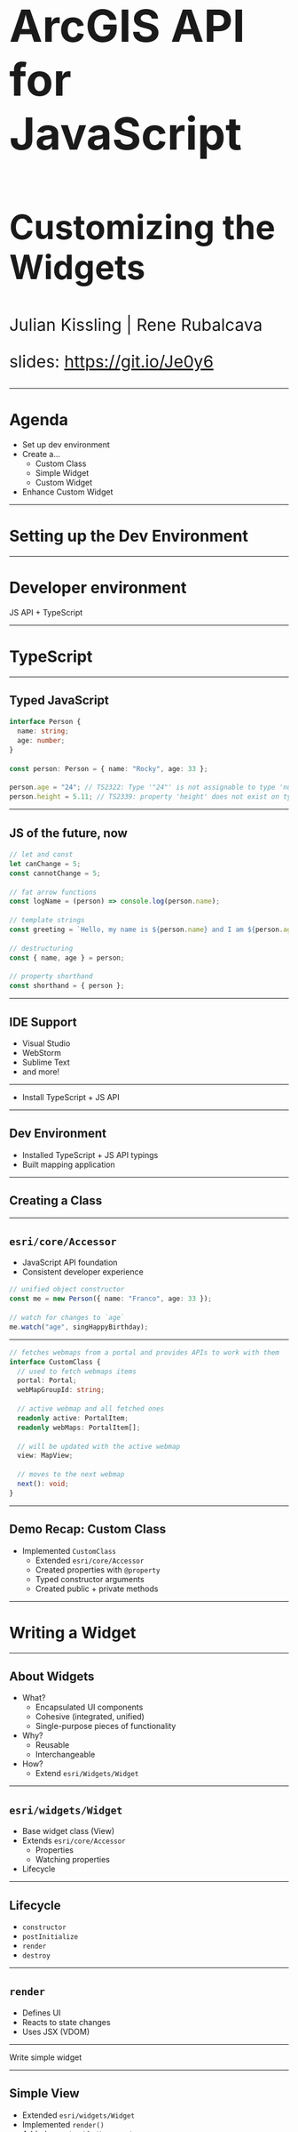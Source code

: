 <!-- .slide: data-background="../common/images/bg-1.png" -->
<!-- .slide: class="title" -->

<h1 style="text-align: left; font-size: 80px;">ArcGIS API for JavaScript</h1>
<h2 style="text-align: left; font-size: 60px;">Customizing the Widgets</h2>
<p style="text-align: left; font-size: 30px;">Julian Kissling | Rene Rubalcava</p>
    <p style="text-align: left; font-size: 30px;">slides: <a href="https://git.io/Je0y6" target="_blank">https://git.io/Je0y6</a></p>

<!--
In this session, we'll cover how you can customize widgets in the ArcGIS API 4.x for JavaScript. You'll learn about widget view-models and how they make it easy to rewrite a widget's UI.
-->

----

# Agenda

- Set up dev environment
- Create a...
  - Custom Class
  - Simple Widget
  - Custom Widget
- Enhance Custom Widget

----

<!-- Presenter: Franco -->


# Setting up the Dev Environment

----

# Developer environment

<!-- background: section/content will tie into widget dev -->
<!-- background: including TS in all steps because it's needed for widget dev -->

JS API + TypeScript

----

# TypeScript

----

## Typed JavaScript

```ts
interface Person {
  name: string;
  age: number;
}

const person: Person = { name: "Rocky", age: 33 };

person.age = "24"; // TS2322: Type '"24"' is not assignable to type 'number'
person.height = 5.11; // TS2339: property 'height' does not exist on type 'Person'
```

----

## JS of the future, now

```ts
// let and const
let canChange = 5;
const cannotChange = 5;

// fat arrow functions
const logName = (person) => console.log(person.name);

// template strings
const greeting = `Hello, my name is ${person.name} and I am ${person.age} years old.`;

// destructuring
const { name, age } = person;

// property shorthand
const shorthand = { person };
```

----

## IDE Support

- Visual Studio
- WebStorm
- Sublime Text
- and more!

----

- Install TypeScript + JS API

----



## Dev Environment

- Installed TypeScript + JS API typings
- Built mapping application

----

## Creating a Class

----

## `esri/core/Accessor`

- JavaScript API foundation <!-- .element: class="fragment" data-fragment-index="0" -->
- Consistent developer experience <!-- .element: class="fragment" data-fragment-index="1" -->

```ts
// unified object constructor
const me = new Person({ name: "Franco", age: 33 });

// watch for changes to `age`
me.watch("age", singHappyBirthday);
```

<!-- .element: class="fragment" data-fragment-index="1" -->

----


```ts
// fetches webmaps from a portal and provides APIs to work with them
interface CustomClass {
  // used to fetch webmaps items
  portal: Portal;
  webMapGroupId: string;

  // active webmap and all fetched ones
  readonly active: PortalItem;
  readonly webMaps: PortalItem[];

  // will be updated with the active webmap
  view: MapView;

  // moves to the next webmap
  next(): void;
}
```

----

## Demo Recap: Custom Class

- Implemented `CustomClass`
  - Extended `esri/core/Accessor`
  - Created properties with `@property`
  - Typed constructor arguments
  - Created public + private methods

----


<!-- Presenter: Matt -->

# Writing a Widget

----

## About Widgets

- What? <!-- .element: class="fragment" data-fragment-index="1" -->
  - Encapsulated UI components
  - Cohesive (integrated, unified)
  - Single-purpose pieces of functionality
- Why? <!-- .element: class="fragment" data-fragment-index="2" -->
  - Reusable
  - Interchangeable
- How? <!-- .element: class="fragment" data-fragment-index="3" -->
  - Extend `esri/Widgets/Widget`

----

## `esri/widgets/Widget`

- Base widget class (View)
- Extends `esri/core/Accessor`
  - Properties
  - Watching properties
- Lifecycle

----

## Lifecycle

- `constructor`
- `postInitialize`
- `render`
- `destroy`

----

## `render`

- Defines UI
- Reacts to state changes
- Uses JSX (VDOM)

----


Write simple widget

----

## Simple View

- Extended `esri/widgets/Widget`
- Implemented `render()`
- Added a `renderable()` property
- Added `onclick` event
- Added CSS Object + [BEM Methodology](http://getbem.com/)
- Toggled property with event to re-render

----


# Improving Our Widget

----

## Architecture

- Separation of concerns
  - Views + ViewModels
  - UI replacement
  - Easier integration

----

## Views

- Extend `esri/widgets/Widget`
- Rely on ViewModel
- Focus on UI

----

## ViewModels

- Extend `esri/core/Accessor`
- Provide APIs to support View
- Focus on business logic

----

## View + ViewModel in action

<!-- todo: maybe create graphic for this -->

- View renders the state of the VM <!-- .element: class="fragment" data-fragment-index="1" -->
  - Looks at properties on VM and renders accordingly
- User interacts with View (property/method)<!-- .element: class="fragment" data-fragment-index="2" -->
  - Causes a change on VM or View
- View updates <!-- .element: class="fragment" data-fragment-index="5" -->
  - Renders again due to changes on VM

----

## Demos

----

## Additional Resources

- [Implementing Accessor](https://developers.arcgis.com/javascript/latest/guide/implementing-accessor/index.html)
- [Setting up TypeScript](https://developers.arcgis.com/javascript/latest/guide/typescript-setup/index.html)
- [Widget Development](https://developers.arcgis.com/javascript/latest/guide/custom-widget/index.html)
- [JavaScript API SDK](https://developers.arcgis.com/javascript/)
- [Styling](https://developers.arcgis.com/javascript/latest/guide/styling/index.html)
- [Widget Patterns](https://github.com/jcfranco/4x-widget-patterns)

----

# Question Time

----

<img src="../common/images/esri-science-logo-white.png" style="border: 0px; background:none; box-shadow: none;">

----

<!-- **please rate us** -->
<!-- .slide: data-background="../common/images/bg-rating.png" -->
